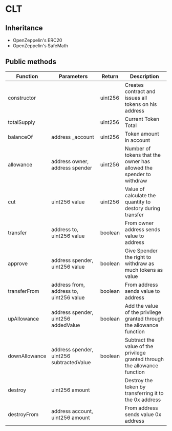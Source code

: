 # CLT

## Inheritance

+ OpenZeppelin's ERC20
+ OpenZeppelin's SafeMath

## Public methods
|Function|Parameters|Return|Description|
|---|---|---|---|
|constructor||uint256|Creates contract and issues all tokens on his address|
|totalSupply||uint256|Current Token Total|
|balanceOf|address _account|uint256|Token amount in account|
|allowance|address owner, address spender|uint256|Number of tokens that the owner has allowed the spender to withdraw|
|cut|uint256 value|uint256|Value of calculate the quantity to destory during transfer|
|transfer|address to, uint256 value|boolean|From owner address sends value to address|
|approve|address spender, uint256 value|boolean|Give Spender the right to withdraw as much tokens as value|
|transferFrom|address from, address to, uint256 value|boolean|From address sends value to address|
|upAllowance|address spender, uint256 addedValue|boolean|Add the value of the privilege granted through the allowance function|
|downAllowance|address spender, uint256 subtractedValue|boolean|Subtract the value of the privilege granted through the allowance function|
|destroy|uint256 amount||Destroy the token by transferring it to the 0x address|
|destroyFrom|address account, uint256 amount||From address sends value 0x address|